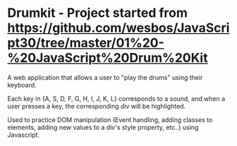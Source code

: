 # Drumkit - Project started from https://github.com/wesbos/JavaScript30/tree/master/01%20-%20JavaScript%20Drum%20Kit

A web application that allows a user to "play the drums" using their keyboard.

Each key in {A, S, D, F, G, H, I, J, K, L} corresponds to a sound, and when a user presses a key, the corresponding div will be highlighted.

Used to practice DOM manipulation (Event handling, adding classes to elements, adding new values to a div's style property, etc..) using Javascript.



